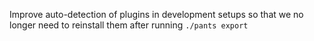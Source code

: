 Improve auto-detection of plugins in development setups so that we no longer need to reinstall them after running `./pants export`
